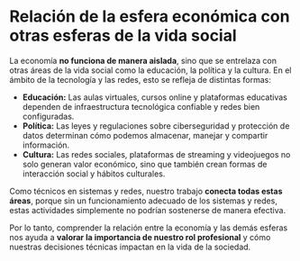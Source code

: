# Relación de la esfera económica con otras esferas de la vida social

La economía **no funciona de manera aislada**, sino que se entrelaza con otras áreas de la vida social como la educación, la política y la cultura. En el ámbito de la tecnología y las redes, esto se refleja de distintas formas:

- **Educación:** Las aulas virtuales, cursos online y plataformas educativas dependen de infraestructura tecnológica confiable y redes bien configuradas.
- **Política:** Las leyes y regulaciones sobre ciberseguridad y protección de datos determinan cómo podemos almacenar, manejar y compartir información.
- **Cultura:** Las redes sociales, plataformas de streaming y videojuegos no solo generan valor económico, sino que también crean formas de interacción social y hábitos culturales.

Como técnicos en sistemas y redes, nuestro trabajo **conecta todas estas áreas**, porque sin un funcionamiento adecuado de los sistemas y redes, estas actividades simplemente no podrían sostenerse de manera efectiva. 

Por lo tanto, comprender la relación entre la economía y las demás esferas nos ayuda a **valorar la importancia de nuestro rol profesional** y cómo nuestras decisiones técnicas impactan en la vida de la sociedad.
